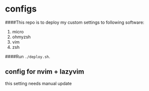 # configs

####This repo is to deploy my custom settings to following software:

1. micro
2. ohmyzsh
3. vim
4. zsh

####Run `./deploy.sh`.

## config for nvim + lazyvim 

this setting needs manual update